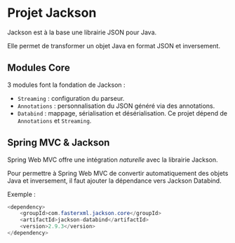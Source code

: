# Projet Jackson

Jackson est à la base une librairie JSON pour Java.

Elle permet de transformer un objet Java en format JSON et inversement.

## Modules Core

3 modules font la fondation de Jackson :

* `Streaming` : configuration du parseur.
* `Annotations` : personnalisation du JSON généré via des annotations.
* `Databind` : mappage, sérialisation et désérialisation. Ce projet dépend de `Annotations` et `Streaming`.

## Spring MVC & Jackson

Spring Web MVC offre une intégration *naturelle* avec la librairie Jackson.

Pour permettre à Spring Web MVC de convertir automatiquement des objets Java et inversement, il faut ajouter la dépendance vers Jackson Databind.

Exemple :

```java
<dependency>
    <groupId>com.fasterxml.jackson.core</groupId>
    <artifactId>jackson-databind</artifactId>
    <version>2.9.3</version>
</dependency>
```